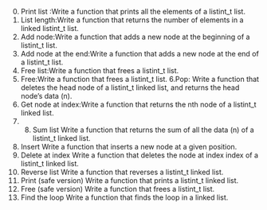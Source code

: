 0. Print list :Write a function that prints all the elements of a listint_t list.
1. List length:Write a function that returns the number of elements in a linked listint_t list.
2. Add node:Write a function that adds a new node at the beginning of a listint_t list.
3. Add node at the end:Write a function that adds a new node at the end of a listint_t list.
4. Free list:Write a function that frees a listint_t list.
5. Free:Write a function that frees a listint_t list.
6.Pop: Write a function that deletes the head node of a listint_t linked list, and returns the head node’s data (n).
7. Get node at index:Write a function that returns the nth node of a listint_t linked list.
8. 8. Sum list
Write a function that returns the sum of all the data (n) of a listint_t linked list.
9. Insert
Write a function that inserts a new node at a given position.
10. Delete at index
Write a function that deletes the node at index index of a listint_t linked list.
11. Reverse list
Write a function that reverses a listint_t linked list.
12. Print (safe version)
Write a function that prints a listint_t linked list.
13. Free (safe version)
Write a function that frees a listint_t list.
14. Find the loop
Write a function that finds the loop in a linked list.
